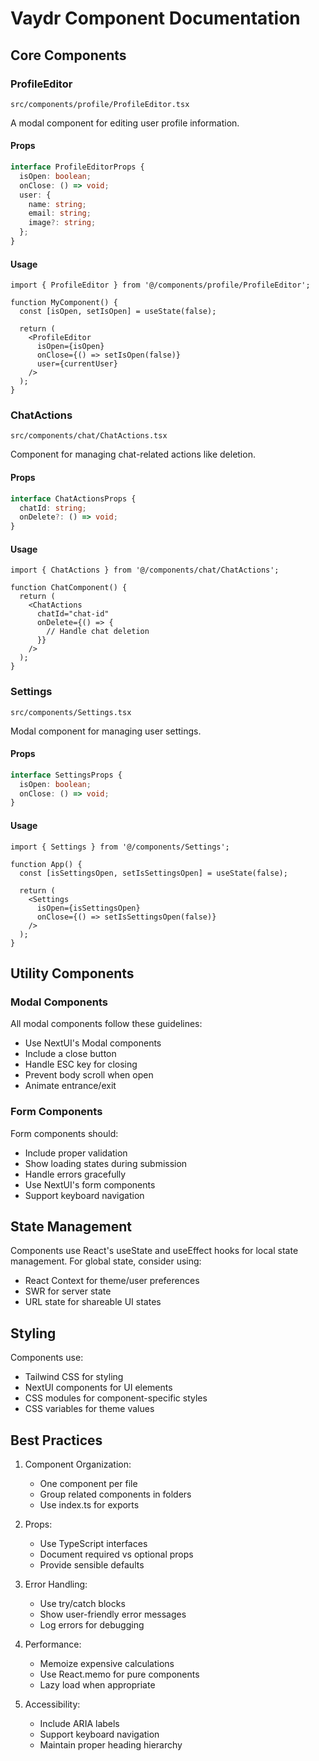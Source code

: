 # Vaydr Component Documentation

## Core Components

### ProfileEditor
`src/components/profile/ProfileEditor.tsx`

A modal component for editing user profile information.

#### Props
```typescript
interface ProfileEditorProps {
  isOpen: boolean;
  onClose: () => void;
  user: {
    name: string;
    email: string;
    image?: string;
  };
}
```

#### Usage
```tsx
import { ProfileEditor } from '@/components/profile/ProfileEditor';

function MyComponent() {
  const [isOpen, setIsOpen] = useState(false);
  
  return (
    <ProfileEditor
      isOpen={isOpen}
      onClose={() => setIsOpen(false)}
      user={currentUser}
    />
  );
}
```

### ChatActions
`src/components/chat/ChatActions.tsx`

Component for managing chat-related actions like deletion.

#### Props
```typescript
interface ChatActionsProps {
  chatId: string;
  onDelete?: () => void;
}
```

#### Usage
```tsx
import { ChatActions } from '@/components/chat/ChatActions';

function ChatComponent() {
  return (
    <ChatActions
      chatId="chat-id"
      onDelete={() => {
        // Handle chat deletion
      }}
    />
  );
}
```

### Settings
`src/components/Settings.tsx`

Modal component for managing user settings.

#### Props
```typescript
interface SettingsProps {
  isOpen: boolean;
  onClose: () => void;
}
```

#### Usage
```tsx
import { Settings } from '@/components/Settings';

function App() {
  const [isSettingsOpen, setIsSettingsOpen] = useState(false);

  return (
    <Settings
      isOpen={isSettingsOpen}
      onClose={() => setIsSettingsOpen(false)}
    />
  );
}
```

## Utility Components

### Modal Components
All modal components follow these guidelines:
- Use NextUI's Modal components
- Include a close button
- Handle ESC key for closing
- Prevent body scroll when open
- Animate entrance/exit

### Form Components
Form components should:
- Include proper validation
- Show loading states during submission
- Handle errors gracefully
- Use NextUI's form components
- Support keyboard navigation

## State Management

Components use React's useState and useEffect hooks for local state management. For global state, consider using:
- React Context for theme/user preferences
- SWR for server state
- URL state for shareable UI states

## Styling

Components use:
- Tailwind CSS for styling
- NextUI components for UI elements
- CSS modules for component-specific styles
- CSS variables for theme values

## Best Practices

1. Component Organization:
   - One component per file
   - Group related components in folders
   - Use index.ts for exports

2. Props:
   - Use TypeScript interfaces
   - Document required vs optional props
   - Provide sensible defaults

3. Error Handling:
   - Use try/catch blocks
   - Show user-friendly error messages
   - Log errors for debugging

4. Performance:
   - Memoize expensive calculations
   - Use React.memo for pure components
   - Lazy load when appropriate

5. Accessibility:
   - Include ARIA labels
   - Support keyboard navigation
   - Maintain proper heading hierarchy
